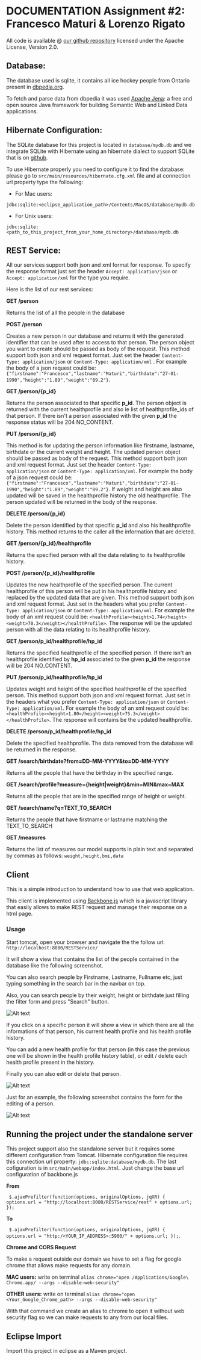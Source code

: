 DOCUMENTATION Assignment #2: Francesco Maturi & Lorenzo Rigato
===========

All code is available @ [our github repository](https://github.com/francescomaturi/assignment2) licensed under the Apache License, Version 2.0.

Database:
----------------
The database used is sqlite, it contains all ice hockey 
people from Ontario present in [dbpedia.org](http://dbpedia.org/About).

To fetch and parse data from dbpedia it was used [Apache Jena](http://jena.apache.org/): a free and open source Java framework for building Semantic Web and Linked Data applications. 

Hibernate Configuration:
----------------
The SQLite database for this project is located in `database/mydb.db` and we integrate SQLite with Hibernate using an hibernate dialect to support SQLite that is on [github](https://github.com/gwenn/sqlite-dialect).

To use Hibernate properly you need to configure it to find the database: please go to 
`src/main/resources/hibernate.cfg.xml` file and at connection url property type the following:

* For Mac users:

`jdbc:sqlite:<eclipse_application_path>/Contents/MacOS/database/mydb.db`

* For Unix users:

`jdbc:sqlite:<path_to_this_project_from_your_home_directory>/database/mydb.db`



REST Service:
----------------
All our services support both json and xml format for response. 
To specify the response format just set the header `Accept: application/json` or `Accept: application/xml` for the type you require.

Here is the list of our rest services:

**GET  /person**

Returns the list of all the people in the database 

**POST  /person**

Creates a new person in our database and returns it with the generated identifier that can be used after to access to that person. The person object you want to create should be passed as body of the request. This method support both json and xml request format. Just set the header `Content-Type: application/json` or `Content-Type: application/xml` . For example the body of a json request could be: `{"firstname":"Francesco","lastname":"Maturi","birthdate":"27-01-1990","height":"1.89","weight":"89.2"}`.

**GET  /person/{p_id}**

Returns the person associated to that specific **p_id**. The person object is returned with the current healthprofile and also le list of healthprofile_ids of that person. If there isn't a person associated with the given **p_id** the response status will be 204 NO_CONTENT.

**PUT  /person/{p_id}**

This method is for updating the person information like firstname, lastname, birthdate or the current weight and height. The updated person object should be passed as body of the request. This method support both json and xml request format. Just set the header `Content-Type: application/json` or `Content-Type: application/xml`. For example the body of a json request could be: `{"firstname":"Francesco","lastname":"Maturi","birthdate":"27-01-1990","height":"1.89","weight":"89.2"}`. If weight and height are also updated will be saved in the healthprofile history the old healthprofile. The person updated will be returned in the body of the response.

**DELETE  /person/{p_id}**

Delete the person identified by that specific **p_id** and also his healthprofile history. This method returns to the caller all the information that are deleted.

**GET  /person/{p_id}/healthprofile**

Returns the specified person with all the data relating to its healthprofile history.

**POST  /person/{p_id}/healthprofile**

Updates the new healthprofile of the specified person. The current healthprofile of this person will be put in his healthprofile history and replaced by the updated data that are given. This method support both json and xml request format. Just set in the headers what you prefer `Content-Type: application/json` or `Content-Type: application/xml`. For example the body of an xml request could be: `<healthProfile><height>1.74</height><weight>70.3</weight></healthProfile>`. The response will be the updated person with all the data relating to its healthprofile history.

**GET  /person/p_id/healthprofile/hp_id**

Returns the specified healthprofile of the specified person. If there isn't an healthprofile identified by **hp_id** associated to the given **p_id** the response will be 204 NO_CONTENT.

**PUT  /person/p_id/healthprofile/hp_id**

Updates weight and height of the specified healthprofile of the specified person. This method support both json and xml request format. Just set in the headers what you prefer `Content-Type: application/json` or `Content-Type: application/xml`. For example the body of an xml request could be: `<healthProfile><height>1.80</height><weight>75.3</weight></healthProfile>`. The response will contains be the updated healthprofile.

**DELETE  /person/p_id/healthprofile/hp_id**

Delete the specified healthprofile. The data removed from the database will be returned in the response.

**GET  /search/birthdate?from=DD-MM-YYYY&to=DD-MM-YYYY**

Returns all the people that have the birthday in the specified range.

**GET  /search/profile?measure={height|weight}&min=MIN&max=MAX**

Returns all the people that are in the specified range of height or weight.

**GET  /search/name?q=TEXT_TO_SEARCH**

Returns the people that have firstname or lastname matching the TEXT_TO_SEARCH 

**GET  /measures**

Returns the list of measures our model supports in plain text and separated by commas as follows: `weight,height,bmi,date`


Client
----------------

This is a simple introduction to understand how to use that web application.

This client is implemented using [Backbone.js](http://backbonejs.org/) which is a javascript library that easily allows to make REST request and manage their response on a html page.

### Usage

Start tomcat, open your browser and navigate the the follow url: `http://localhost:8080/RESTService/`

It will show a view that contains the list of the people contained in the database 
like the following screenshot.

You can also search people by Firstname, Lastname, Fullname etc, 
just typing something in the search bar in the navbar on top.

Also, you can search people by their weight, height or birthdate just filling the filter form and press "Search" button.

![Alt text](doc/index.png)

If you click on a specific person it will show a view in which there are all the informations of that person, his current health profile and his health profile history.

You can add a new health profile for that person (in this case the previous one will be shown in the health profile history table), or edit / delete each health profile present in the history.

Finally you can also edit or delete that person.

![Alt text](doc/show-person.png)

Just for an example, the following screenshot contains the form for the editing of a person.

![Alt text](doc/edit-person.png)


Running the project under the standalone server
----------------

This project support also the standalone server but it requires some different configuration from Tomcat. Hibernate configuration file requires this connection url property: `jdbc:sqlite:database/mydb.db`. The last cofiguration is in `src/main/webapp/index.html`. Just change the base url configuration of backbone.js 

**From** 

` $.ajaxPrefilter(function(options, originalOptions, jqXR) {
                        options.url = "http://localhost:8080/RESTService/rest"
                                        + options.url;
                });` 

**To**

` $.ajaxPrefilter(function(options, originalOptions, jqXR) {
                        options.url = "http:/<YOUR_IP_ADDRESS>:5900/"
                                        + options.url;
                });`.

**Chrome and CORS Request**

To make a request outside our domain we have to set a flag for google chrome that allows make requests for any domain.

**MAC users:**
write on terminal `alias chrome="open /Applications/Google\ Chrome.app/ --args --disable-web-security"`


**OTHER users:**
write on terminal `alias chrome="open <Your_Google_Chrome_path> --args --disable-web-security"`

With that command we create an alias to chrome to open it without web security flag so we can make requests to any
from our local files.

Eclipse Import
----------------------

Import this project in eclipse as a Maven project.

